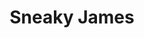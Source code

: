 ---
title: Sneaky James
image: SneakyJames.jpg
link: http://www.doubleduck.co/games/sneaky-james/
android: https://play.google.com/store/apps/details?id=com.funtomic.sneakyjames
html5: http://kizi.com/games/sneaky-james
---
